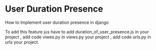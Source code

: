 # User Duration Presence
How to Implement user duration presence in django

To add this feature jus have to add duration_of_user_presence.js in your project , add code viwes.py in views.py your project , add code urls.py in urls your project.
